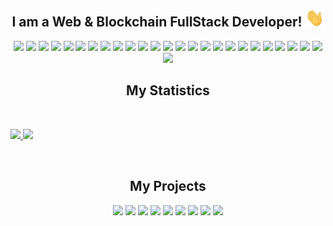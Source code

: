 <div align="center">
<h2> I am a Web & Blockchain FullStack Developer! <img src="https://github.com/ABSphreak/ABSphreak/blob/master/gifs/Hi.gif" width="30px"></h2>
</div>

<div align="center">


<p>
<div align="center">
  <img src="https://img.shields.io/badge/-HTML-c58545?style=for-the-badge&logo=html5&logoColor=c58545&labelColor=282828">
  <img src="https://img.shields.io/badge/-CSS-d1a01f?style=for-the-badge&logo=css3&logoColor=d1a01f&labelColor=282828">
  <img src="https://img.shields.io/badge/-PHP-db79af?style=for-the-badge&logo=php&logoColor=db79af&labelColor=282828">
  <img src="https://img.shields.io/badge/-Laravel-ff657a?style=for-the-badge&logo=laravel&logoColor=ff657a&labelColor=282828">
  <img src="https://img.shields.io/badge/-Codeigniter-65ffdb?style=for-the-badge&logo=codeigniter&logoColor=65ffdb&labelColor=282828">
  <img src="https://img.shields.io/badge/-Django-8479db?style=for-the-badge&logo=Django&logoColor=8479db&labelColor=282828">
  <img src="https://img.shields.io/badge/-Python-98b982?style=for-the-badge&logo=python&logoColor=98b982&labelColor=282828">
  <img src="https://img.shields.io/badge/-React-7fdb79?style=for-the-badge&logo=react&logoColor=7fdb79&labelColor=282828">
  <img src="https://img.shields.io/badge/-TypeScript-f6ff65?style=for-the-badge&logo=typescript&logoColor=f6ff65&labelColor=282828">
  <img src="https://img.shields.io/badge/-VueJS-79dba0?style=for-the-badge&logo=vue.js&logoColor=79dba0&labelColor=282828">
  <img src="https://img.shields.io/badge/-NextJS-79dba0?style=for-the-badge&logo=next.js&logoColor=79dba0&labelColor=282828">
  <img src="https://img.shields.io/badge/-NuxtJS-7fdb79?style=for-the-badge&logo=nuxt.js&logoColor=7fdb79&labelColor=282828">
  <img src="https://img.shields.io/badge/-NodeJS-8479db?style=for-the-badge&logo=node.js&logoColor=8479db&labelColor=282828">
  <img src="https://img.shields.io/badge/-Web3JS-79b7db?style=for-the-badge&logo=web3.js&logoColor=79b7db&labelColor=282828">
  <img src="https://img.shields.io/badge/-jQuery-8479db?style=for-the-badge&logo=jquery&logoColor=8479db&labelColor=282828">
  <img src="https://img.shields.io/badge/-AngularJS-cc79db?style=for-the-badge&logo=angularjs&logoColor=cc79db&labelColor=282828">
  <img src="https://img.shields.io/badge/-Java-db79af?style=for-the-badge&logo=java&logoColor=db79af&labelColor=282828">
  <img src="https://img.shields.io/badge/-C-ff657a?style=for-the-badge&logo=c&logoColor=ff657a&labelColor=282828">
  <img src="https://img.shields.io/badge/-MySQL-65ffdb?style=for-the-badge&logo=mysql&logoColor=65ffdb&labelColor=282828">
  <img src="https://img.shields.io/badge/-PostgreSQL-8479db?style=for-the-badge&logo=postgresql&logoColor=8479db&labelColor=282828">
  <img src="https://img.shields.io/badge/-MongoDB-65b8ff?style=for-the-badge&logo=mongodb&logoColor=65b8ff&labelColor=282828">
  <img src="https://img.shields.io/badge/-Ethereum-7665ff?style=for-the-badge&logo=ethereum&logoColor=7665ff&labelColor=282828">
  <img src="https://img.shields.io/badge/-Bitcoin-79dbb7?style=for-the-badge&logo=bitcoin&logoColor=79dbb7&labelColor=282828">
  <img src="https://img.shields.io/badge/-Solidity-7fdb79?style=for-the-badge&logo=solidity&logoColor=7fdb79&labelColor=282828">
  <img src="https://img.shields.io/badge/-rust-79b7db?style=for-the-badge&logo=rust&logoColor=79b7db&labelColor=282828">
  <img src="https://img.shields.io/badge/-Go-92ff65?style=for-the-badge&logo=go&logoColor=92ff65&labelColor=282828">
</div>
</p>



## My Statistics

<br/>
<p align="left">
  <a href="#">
  <img width="49.5%" src="https://github-readme-stats.vercel.app/api?username=NAJI2329&show_icons=true&theme=gruvbox&hide_border=true" />
    <img width="49.5%" src="https://github-readme-streak-stats.herokuapp.com/?user=NAJI2329&theme=gruvbox&hide_border=true" />
  </a>
</p>
<br>

## My Projects
<div>  
  <a href="https://halaclub.co" target="_blank"><img height="100" src="http://halaclub.co/img/Camel55.png" /></a>
  <a href="https://metatars.club/" target="_blank"><img height="100" src="https://metatars.club/images/logo.gif" /></a>
  <a href="http://spacekoalas.art/" target="_blank"><img height="100" src="http://spacekoalas.art/static/media/space-koala-logo-01.afe6a9d8.png" /></a>
  <a href="https://monstarzmint.com/" target="_blank"><img height="100" src="https://www.monstarzmint.com/assets/images/kings.gif" /></a>
  <a href="https://royaltyx.io/" target="_blank"><img height="100" src="https://royaltyx.io/img/logo.png" /></a>
  <a href="http://ayuminft.com/" target="_blank"><img height="100" src="http://ayuminft.com/img/small-logo.png" /></a>
  <a href="https://oxstocks.com/" target="_blank"><img height="100" src="https://oxstocks.com/" /></a>
  <a href="https://dearmonsters.info/" target="_blank"><img height="100" src="https://dearmonsters.info/assets/images/dino/walk.png" /></a>
  <a href="https://bnb.cleverstaking.com/" target="_blank"><img height="100" src="https://bnb.cleverstaking.com/logo.png" /></a>
</div>


</div>

